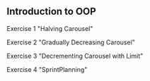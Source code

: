## Introduction to OOP
Exercise 1 "Halving Carousel"

Exercise 2 "Gradually Decreasing Carousel"

Exercise 3 "Decrementing Carousel with Limit"

Exercise 4 "SprintPlanning"
